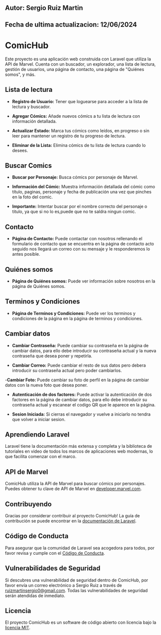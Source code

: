 ## Autor: Sergio Ruiz Martin
## Fecha de ultima actualizacion: 12/06/2024

# ComicHub

Este proyecto es una aplicación web construida con Laravel que utiliza la API de Marvel. Cuenta con un buscador, un explorador, una lista de lectura, gestión de usuarios, una página de contacto, una página de "Quiénes somos", y más.

## Lista de lectura

- **Registro de Usuario:** Tener que loguearse para acceder a la lista de lectura y buscador.

- **Agregar Cómics:** Añade nuevos cómics a tu lista de lectura con información detallada.

- **Actualizar Estado:** Marca tus cómics como leídos, en progreso o sin leer para mantener un registro de tu progreso de lectura.

- **Eliminar de la Lista:** Elimina cómics de tu lista de lectura cuando lo desees.

## Buscar Comics

- **Buscar por Personaje:** Busca cómics por personaje de Marvel.

- **Información del Cómic:** Muestra información detallada del cómic como título, paginas, personaje y fecha de publicación una vez que pinches en la foto del comic.

- **Importante:** Intentar buscar por el nombre correcto del personaje o titulo, ya que si no lo es,puede que no te saldra ningun comic.


## Contacto

- **Página de Contacto:** Puede contactar con nosotros rellenando el formulario de contacto que se encuentra en la página de contacto acto seguido nos llegará un correo con su mensaje y le responderemos lo antes posible.

## Quiénes somos

- **Página de Quiénes somos:** Puede ver información sobre nosotros en la página de Quiénes somos.

## Terminos y Condiciones

- **Página de Terminos y Condiciones:** Puede ver los terminos y condiciones de la página en la página de terminos y condiciones.


## Cambiar datos

- **Cambiar Contraseña:** Puede cambiar su contraseña en la página de cambiar datos, para ello debe introducir su contraseña actual y la nueva contraseña que desea poner y repetirla.

- **Cambiar Correo:** Puede cambiar el resto de sus datos pero debera introducir su contraseña actual pero poder cambiarlos.

-**Cambiar Foto:** Puede cambiar su foto de perfil en la página de cambiar datos con la nueva foto que desea poner.

- **Autenticación de dos factores:** Puede activar la autenticación de dos factores en la página de cambiar datos, para ello debe introducir su contraseña actual y escanear el codigo QR que le aparece en la página.

- **Sesion Iniciada:** Si cierras el navegador y vuelve a iniciarlo no tendra que volver a iniciar sesion.

## Aprendiendo Laravel

Laravel tiene la documentación más extensa y completa y la biblioteca de tutoriales en video de todos los marcos de aplicaciones web modernas, lo que facilita comenzar con el marco.

## API de Marvel

ComicHub utiliza la API de Marvel para buscar cómics por personajes. Puedes obtener tu clave de API de Marvel en [developer.marvel.com](https://developer.marvel.com).

## Contribuyendo

Gracias por considerar contribuir al proyecto ComicHub! La guía de contribución se puede encontrar en la [documentación de Laravel](https://laravel.com/docs/contributions).

## Código de Conducta

Para asegurar que la comunidad de Laravel sea acogedora para todos, por favor revisa y cumple con el [Código de Conducta](https://laravel.com/docs/contributions#code-of-conduct).

## Vulnerabilidades de Seguridad

Si descubres una vulnerabilidad de seguridad dentro de ComicHub, por favor envía un correo electrónico a Sergio Ruiz a través de [ruizmartinsergio0@gmail.com](mailto:ruizmartinsergio0@gmail.com). Todas las vulnerabilidades de seguridad serán atendidas de inmediato.

## Licencia

El proyecto ComicHub es un software de código abierto con licencia bajo la [licencia MIT](https://opensource.org/licenses/MIT).
